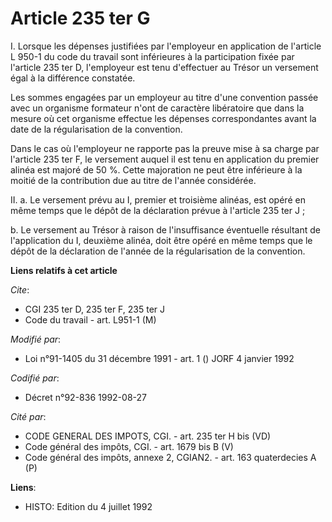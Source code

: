 # Article 235 ter G

I. Lorsque les dépenses justifiées par l'employeur en application de l'article L 950-1 du code du travail sont inférieures à
la participation fixée par l'article 235 ter D, l'employeur est tenu d'effectuer au Trésor un versement égal à la différence
constatée.

Les sommes engagées par un employeur au titre d'une convention passée avec un organisme formateur n'ont de caractère
libératoire que dans la mesure où cet organisme effectue les dépenses correspondantes avant la date de la régularisation de
la convention.

Dans le cas où l'employeur ne rapporte pas la preuve mise à sa charge par l'article 235 ter F, le versement auquel il est
tenu en application du premier alinéa est majoré de 50 %. Cette majoration ne peut être inférieure à la moitié de la
contribution due au titre de l'année considérée.

II. a. Le versement prévu au I, premier et troisième alinéas, est opéré en même temps que le dépôt de la déclaration prévue à
l'article 235 ter J ;

b. Le versement au Trésor à raison de l'insuffisance éventuelle résultant de l'application du I, deuxième alinéa, doit être
opéré en même temps que le dépôt de la déclaration de l'année de la régularisation de la convention.

**Liens relatifs à cet article**

_Cite_:

  - CGI 235 ter D, 235 ter F, 235 ter J
  - Code du travail - art. L951-1 (M)

_Modifié par_:

  - Loi n°91-1405 du 31 décembre 1991 - art. 1 () JORF 4 janvier 1992

_Codifié par_:

  - Décret n°92-836 1992-08-27

_Cité par_:

  - CODE GENERAL DES IMPOTS, CGI. - art. 235 ter H bis (VD)
  - Code général des impôts, CGI. - art. 1679 bis B (V)
  - Code général des impôts, annexe 2, CGIAN2. - art. 163 quaterdecies A (P)

**Liens**:

  - HISTO: Edition du 4 juillet 1992
